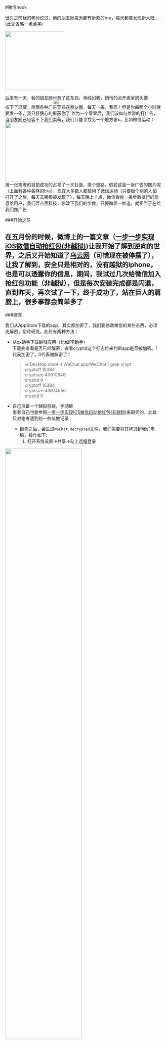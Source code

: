 
#微信hook
<p>很久之前我的老师说过，他的朋友圈每天都有新款的bra，每天都像发现新大陆.....(此处省略一点点字)</p>
<div>
<img src="http://7xrlno.com1.z0.glb.clouddn.com/93763916-B1C6-4987-8D7F-FBD887919781.png" width="191"/>
</div>

后来有一天，我的朋友圈也有了这东西，单纯如我，悄悄的点开卖家的头像
<div style="width:191px;margin:0 auto;margin-top:-20px">
<img src="http://7xrlno.com1.z0.glb.clouddn.com/76634698-CC69-4064-9F26-6A17F3B788FB.jpg" />
</div>
按下了屏蔽，后面各种广告穿插在朋友圈，每天一条，我忍！但是你每两个小时就要发一条，我只好狠心的屏蔽你了
作为一个零零后，我们该如何优雅的打广告，当朋友圈已经容不下我们卖萌，我们只能寻找另一个地方装x，比如微信运动：  
<div><img src="http://7xrlno.com1.z0.glb.clouddn.com/222IMG_3882.PNG"  width="191"/></div>
用一张笔者的自拍成功的占领了一次封面，换个思路，假若这是一张广告的图片呢（上面有各种各样的bra），现在大多数人都启用了微信运动（只要极个别的人怕打开了之后，每天去哪都被发现了），每天晚上十点，微信会推一条步数排行的信息给用户，我们弄点黑科技，修改下我们的步数，只要微信一推送，就相当于在给我们推广告

###开始之前

在五月份的时候，微博上的一篇文章（[一步一步实现iOS微信自动抢红包(非越狱)](http://www.jianshu.com/p/189afbe3b429))让我开始了解到逆向的世界，之后又开始知道了[乌云网](http://www.wooyun.org)（可惜现在被停摆了），让我了解到，安全只是相对的，没有越狱的iphone，也是可以透露你的信息，期间，我试过几次给微信加入抢红包功能（非越狱），但是每次安装完成都是闪退，直到昨天，再次试了一下，终于成功了，站在巨人的肩膀上，很多事都会简单多了
 ----
###砸壳

我们从AppStore下载的app，其实都加密了，我们要修改微信的某些东西，必须先解密，俗称砸壳，此处有两种方法：

- 从xx助手下载越狱应用（比如PP助手）  
	下载完查看是否已经解密，查看cryptid这个标志位来判断app是否被加密。1代表加密了，0代表被解密了：
	
	> ➜  Desktop otool -l WeChat.app/WeChat | grep crypt    
		     cryptoff 16384    
		    cryptsize 40910848    
		      cryptid 0     
		     cryptoff 16384    
		    cryptsize 43974656    
		      cryptid 0     

 
      
- 自己准备一个越狱机器，手动砸	  
	笔者自己也是参照[一步一步实现iOS微信自动抢红包(非越狱)](http://www.jianshu.com/p/189afbe3b429)来砸壳的，此处只对笔者遇到的一些坑做记录：
	 - 砸壳之后，会生成`WeChat.decrypted`文件，我们需要将其拷贝到我们电脑，操作如下:  
		 1. 打开系统设置->共享->勾上远程登录
	<div>
<img src="http://7xrlno.com1.z0.glb.clouddn.com/5AF02739-2263-46FD-A0C3-3A0FA3036BFE.png.jpeg" width="70%"/>
	</div>  
		
		 2. 使用`scp`拷贝到电脑  
		  `scp WeChat.decrypted crw@192.168.1.104:/Users/crw/Desktop`
	 
	 - 砸壳之后，需要抽出纯净的架构
	  微信下面包含两个架构，以iphone 4砸壳为例：
	  

		> ➜  success otool -l WeChat | grep crypt  
		     cryptoff 16384  
		    cryptsize 40910848  
		      cryptid 0  
		     cryptoff 16384   
		    cryptsize 43974656  
		      cryptid 1  
		      
		只有`armv7`架构是解密的，另一个`arm64`还是加密状态，此处我们需要抽出`armv7`架构，否则后面重签名安装后会闪退:  
		`lipo WeChat -thin armv7 -output WeChat_armv7`  
  
  
--- 

###重签名
我们最终的目的是给微信加上修改步数，抢红包的功能，但这一切的前提必须是，能够成功安装改版后的微信，并且成功打开，所以，我们并不急着给微信加功能，重签名这一步完成后，基本就没有什么大坑了

以下内容摘自[分分钟让你在 微信运动 霸占榜首](http://www.jianshu.com/p/bfd4abd78f21)  

通过Xcode创建一个作为壳子的项目，要使用有开发权限的`bundle Id`
任意取名，选好你的证书描述文件，然后编译。会生成一个`Mytest1.app`

<div >
<img src="http://7xrlno.com1.z0.glb.clouddn.com/e30a91e0-6cd4-4791-ba7b-c78ed29c824b.png" width="70%"/>
	</div>  

我们需要这个Mytest1.app文件中的`embedded.mobileprovision`   
<div style="width:70%;margin:0 auto;padding-bottom:15px;">
<img src="http://7xrlno.com1.z0.glb.clouddn.com/356eb065-d463-4d45-815c-6954b5e8c038.png"/>
	</div>  

然后还需要新建`Entitlements.plist`， 这里需要用到证书的`Team-id`，不知道可以在钥匙串中的证书中找到，注意这里的`Team-id` 一定要是`distribution`证书的。
如： `iPhone Distribution: Tian Xiao (ABCDEFGHIB) 中的 ABCDEFGHIB`  

    <?xml version="1.0" encoding="UTF-8"?>
	<!DOCTYPE plist PUBLIC "-//Apple//DTD PLIST 1.0//EN" "http://www.apple.com/DTDs/PropertyList-1.0.dtd">
	<plist version="1.0">
	<dict>
	    <key>application-identifier</key>
	    <string>ABCDEFGHIB.dimsky.MyTest1</string>
	    <key>com.apple.developer.team-identifier</key>
	    <string>ABCDEFGHIB</string>
	    <key>get-task-allow</key>
	    <true/>
	    <key>keychain-access-groups</key>
	    <array>
	        <string>ABCDEFGHIB.dimsky.MyTest1</string>
	    </array>
	</dict>
	</plist>

<div >
<img src="http://7xrlno.com1.z0.glb.clouddn.com/d878d60f-1e55-4069-a209-242ec81ca970.png" width="70%"/>
	</div>  

所有需要的文件都已经生成，然后把`embedded.mobileprovision` 和`WeChat`二进制文件拷贝至`WeChat.app`中替换。

打开`WeChat.app`中的`info.plist`文件，修改`Bundle identifier`为你证书所对应的`Bundle identifier`，与上面的对应，再把粗暴一点，将`WeChat.app`里面的`Watch`文件夹，连同`PlugIns`文件夹一起删去，你也可以将这个两个签名，但是我试了一直有问题，后面我删了，一次成功

签名:  
`codesign -f -s "iPhone Developer: Tian Xiao (XXXXXXXX)" --entitlements Entitlements.plist WeChat.app`

打包:  
`xcrun -sdk iphoneos PackageApplication -v WeChat.app  -o ~/WeChat.ipa`

安装:  
我使用pp助手安装，你也可以选择其他方式，若安装后成功打开微信，恭喜你，还差一步就成功了

---

###注入新功能

这里我整合了[一步一步实现iOS微信自动抢红包(非越狱)](http://www.jianshu.com/p/189afbe3b429)和[分分钟让你在 微信运动 霸占榜首](http://www.jianshu.com/p/bfd4abd78f21)  的代码：  

    if ([m_nsContent rangeOfString:@"打开红包插件"].location != NSNotFound){
		HBPliginType = kOpenRedEnvPlugin;
	}
	else if ([m_nsContent rangeOfString:@"关闭红包插件"].location != NSNotFound){
		HBPliginType = kCloseRedEnvPlugin;
	}
    else if ([m_nsContent rangeOfString:@"关闭抢自己红包"].location != NSNotFound){
        HBPliginType = kCloseRedEnvPluginForMyself;
	}
	else if ([m_nsContent rangeOfString:@"关闭抢自己群红包"].location != NSNotFound){
        HBPliginType = kCloseRedEnvPluginForMyselfFromChatroom;
	}
	else if ([m_nsContent rangeOfString:@"修改微信步数#"].location != NSNotFound){
		NSArray *array = [m_nsContent componentsSeparatedByString:@"#"];
        if (array.count == 2) {
               StepCount = ((NSNumber *)array[1]).intValue;
		}
	}
	else if([m_nsContent rangeOfString:@"恢复微信步数"].location != NSNotFound){
		StepCount = -1;
	}
                
	if (StepCount != kNothing) SAVESETTINGS(StepCountKey, [NSNumber numberWithInteger:StepCount]);
                
	if (HBPliginType != kNothing) SAVESETTINGS(HBPliginTypeKey, [NSNumber numberWithInt:HBPliginType]);

编译得到：  

<div style="width:50%;margin:0 auto;padding-bottom:15px;">
<img src="http://7xrlno.com1.z0.glb.clouddn.com/4651846B-E13E-49B8-93DF-FF8F4B65EAB5.png"/>
	</div>  

将dylib注入:
`./yololib WeChat Runaway.dylib`

然后将` Runaway.dylib` 拷贝到`WeChat.app `中，对` Runaway.dylib`进行签名:    
`codesign -f -s "iPhone Developer: Tian Xiao (XXXXXXX)" WeChat.app/Runaway.dylib `

再根据上面的重签名走一次，安装，若在iphone上成功打开，我们的工作已经完成，接下来，只要：  

<div >
<img src="http://7xrlno.com1.z0.glb.clouddn.com/IMG_3907.PNG" width="191"/>
	</div>  


---
**注：**  
**以上广告部分纯属个人yy，本文仅供学习交流，请勿用于商业用途**
